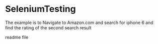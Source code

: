 # SeleniumTesting

The example is to Navigate to Amazon.com and search for iphone 6 and find the rating of the second search result

readme file
